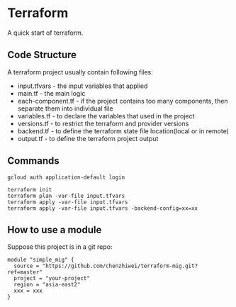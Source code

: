 # Terraform

A quick start of terraform.


## Code Structure

A terraform project usually contain following files:

* input.tfvars - the input variables that applied
* main.tf - the main logic
* each-component.tf - if the project contains too many components, then separate them into individual file
* variables.tf - to declare the variables that used in the project
* versions.tf - to restrict the terraform and provider versions
* backend.tf - to define the terraform state file location(local or in remote)
* output.tf - to define the terraform project output


## Commands

```
gcloud auth application-default login

terraform init
terraform plan -var-file input.tfvars
terraform apply -var-file input.tfvars
terraform apply -var-file input.tfvars -backend-config=xx=xx
```


## How to use a module

Suppose this project is in a git repo:

```
module "simple_mig" {
  source = "https://github.com/chenzhiwei/terraform-mig.git?ref=master"
  project = "your-project"
  region = "asia-east2"
  xxx = xxx
}
```
